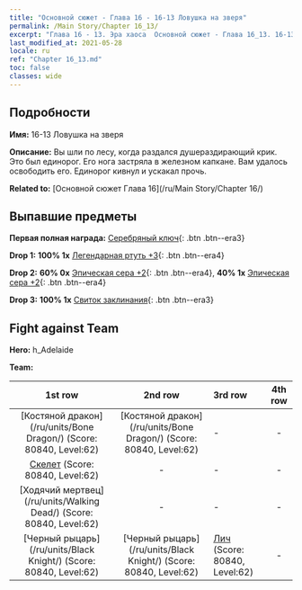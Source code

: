 ```yaml
---
title: "Основной сюжет - Глава 16 - 16-13 Ловушка на зверя"
permalink: /Main Story/Chapter 16_13/
excerpt: "Глава 16 - 13. Эра хаоса  Основной сюжет - Глава 16_13. 16-13 Ловушка на зверя"
last_modified_at: 2021-05-28
locale: ru
ref: "Chapter 16_13.md"
toc: false
classes: wide
---
```


## Подробности

 **Имя:** 16-13 Ловушка на зверя

 **Описание:** Вы шли по лесу, когда раздался душераздирающий крик. Это был единорог. Его нога застряла в железном капкане. Вам удалось освободить его. Единорог кивнул и ускакал прочь.

 **Related to:** [Основной сюжет Глава 16](/ru/Main Story/Chapter 16/)

## Выпавшие предметы

 **Первая полная награда:** [Серебряный ключ](/ItemsRU/con_693/){: .btn .btn--era3}

 **Drop 1:** **100% 1x** [Легендарная ртуть +3](/ItemsRU/mat_56/){: .btn .btn--era4}

 **Drop 2:** **60% 0x** [Эпическая сера +2](/ItemsRU/mat_50/){: .btn .btn--era4}, **40% 1x** [Эпическая сера +2](/ItemsRU/mat_50/){: .btn .btn--era4}

 **Drop 3:** **100% 1x** [Свиток заклинания](/ItemsRU/con_694/){: .btn .btn--era3}


## Fight against Team
 **Hero:** h_Adelaide

 **Team:**


  | 1st row | 2nd row | 3rd row | 4th row |
  |:----:|:----:|:----|:----:|
  | [Костяной дракон](/ru/units/Bone Dragon/) (Score: 80840, Level:62)  | [Костяной дракон](/ru/units/Bone Dragon/) (Score: 80840, Level:62)  | - | - |
  | [Скелет](/ru/units/Skeleton/) (Score: 80840, Level:62)  | - | - | - |
  | [Ходячий мертвец](/ru/units/Walking Dead/) (Score: 80840, Level:62)  | - | - | - |
  | [Черный рыцарь](/ru/units/Black Knight/) (Score: 80840, Level:62)  | [Черный рыцарь](/ru/units/Black Knight/) (Score: 80840, Level:62)  | [Лич](/ru/units/Lich/) (Score: 80840, Level:62)  | - |


